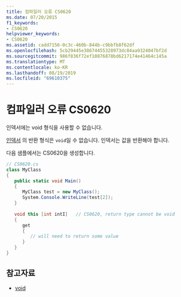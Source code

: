 ```yaml
---
title: 컴파일러 오류 CS0620
ms.date: 07/20/2015
f1_keywords:
- CS0620
helpviewer_keywords:
- CS0620
ms.assetid: cadd7156-0c3c-460b-844b-c9bbfb8f62df
ms.openlocfilehash: 5cb29445e38674455328973dc84aa9324047bf2d
ms.sourcegitcommit: 986f836f72ef10876878bd6217174e41464c145a
ms.translationtype: MT
ms.contentlocale: ko-KR
ms.lasthandoff: 08/19/2019
ms.locfileid: "69610375"
---
```

# <a name="compiler-error-cs0620"></a>컴파일러 오류 CS0620
인덱서에는 void 형식을 사용할 수 없습니다.  
  
 [인덱서](../programming-guide/indexers/index.md) 의 반환 형식은 `void`일 수 없습니다. 인덱서는 값을 반환해야 합니다.  
  
 다음 샘플에서는 CS0620을 생성합니다.  
  
```csharp  
// CS0620.cs  
class MyClass  
{  
   public static void Main()  
   {  
      MyClass test = new MyClass();  
      System.Console.WriteLine(test[2]);  
   }  
  
   void this [int intI]   // CS0620, return type cannot be void  
   {  
      get  
      {  
         // will need to return some value  
      }  
   }  
}  
```  
  
## <a name="see-also"></a>참고자료

- [void](../language-reference/keywords/void.md)
